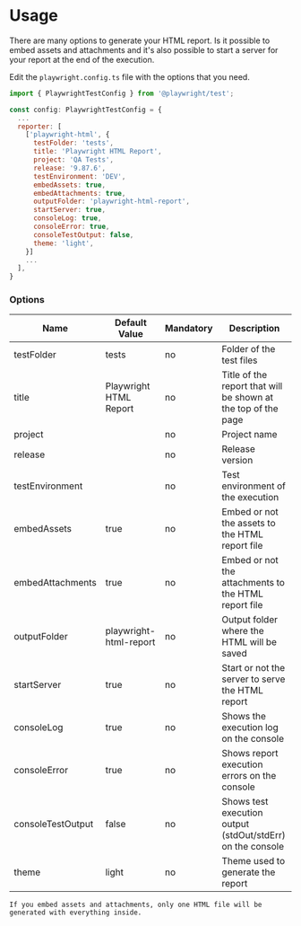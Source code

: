 # Usage

There are many options to generate your HTML report. Is it possible to embed assets and attachments and it's also possible to start a server for your report at the end of the execution.

Edit the `playwright.config.ts` file with the options that you need.

```javascript
import { PlaywrightTestConfig } from '@playwright/test';

const config: PlaywrightTestConfig = {
  ...
  reporter: [
    ['playwright-html', { 
      testFolder: 'tests',
      title: 'Playwright HTML Report',
      project: 'QA Tests',
      release: '9.87.6',
      testEnvironment: 'DEV',
      embedAssets: true,
      embedAttachments: true,
      outputFolder: 'playwright-html-report',
      startServer: true,
      consoleLog: true,
      consoleError: true,
      consoleTestOutput: false,
      theme: 'light',
    }]
    ...
  ],
}
``` 

### Options
| Name | Default Value | Mandatory | Description |
|---|---|---|---|
| testFolder | tests | no | Folder of the test files |
| title | Playwright HTML Report | no | Title of the report that will be shown at the top of the page |
| project || no | Project name |
| release || no | Release version |
| testEnvironment || no | Test environment of the execution |
| embedAssets | true | no | Embed or not the assets to the HTML report file |
| embedAttachments | true | no | Embed or not the attachments to the HTML report file |
| outputFolder | playwright-html-report | no | Output folder where the HTML will be saved |
| startServer | true | no | Start or not the server to serve the HTML report |
| consoleLog | true | no | Shows the execution log on the console |
| consoleError | true | no | Shows report execution errors on the console |
| consoleTestOutput | false | no | Shows test execution output (stdOut/stdErr) on the console |
| theme | light | no | Theme used to generate the report |

`If you embed assets and attachments, only one HTML file will be generated with everything inside.`